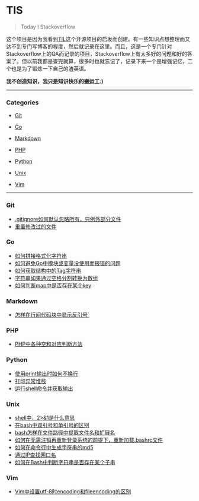 # TIS

> Today I Stackoverflow

这个项目是因为我看到[TIL](<https://github.com/jbranchaud/til>)这个开源项目的启发而创建。有一些知识点想整理而又达不到专门写博客的程度，然后就记录在这里。而且，这是一个专门针对Stackoverflow上的QA而记录的项目，Stackoverflow上有太多好的问题和好的答案了。但以前我都是查完就算，很多时也就忘记了，记录下来一个是增强记忆，二个也是为了锻炼一下自己的渣英语。  

**我不创造知识，我只是知识快乐的搬运工:)**

---

### Categories

* [Git](#Git)

* [Go](#Go)

* [Markdown](#Markdown)

* [PHP](#PHP)

* [Python](#Python)

* [Unix](#Unix)

* [Vim](#Vim)

  

---

### Git

- [.gitignore如何默认忽略所有，只例外部分文件](git/make-gitignore-ignore-everything-except-a-few-files.md)
- [重置修改过的文件](git/hard-reset-file.md)

### Go

- [如何拼接格式化字符串](go/format-a-go-string-without-printing.md)
- [如何避免Go中模块或变量没使用而报错的问题](go/how-to-avoid-annoying-error-declared-and-not-used.md)
- [如何获取结构中的Tag字符串](go/golang-reflection-get-tag-from-struct-field.md)
- [字符串如果通过空格分割转换为数组](go/split-a-string-on-whitespace-in-go.md)
- [如何判断map中是否存在某个key](go/how-to-check-if-a-map-contains-a-key-in-go.md)

### Markdown

- [怎样在行间代码块中显示反引号`](markdown/how-do-i-escape-a-backticks-within-in-line-code-in-markdown.md)

### PHP

- [PHP中各种空和对应判断方法](php/php-is-null-or-empty.md)

### Python

- [使用print输出时如何不换行](/python/how-to-print-without-newline-or-space.md)
- [打印异常堆栈](/python/how-to-print-the-full-traceback-without-halting-the-program.md)
- [运行shell命令并获取输出](python/running-shell-command-and-capturing-the-output.md)

### Unix

- [shell中，2>&1是什么意思](unix/in-shell-what-does-21-mean.md)
- [在bash中双引号和单引号的区别](unix/difference-between-single-and-double-quotes-in-bash.md)
- [bash怎样在文件路径中提取文件名和扩展名](unix/extract-filename-and-extension-in-bash.md)
- [如何在无需注销再重新登录系统的前提下，重新加载.bashrc文件](unix/how-do-i-reload-bashrc-without-logging-out-and-back-in.md)
- [如何在命令行中生成字符串的md5](unix/bash-generate-md5-hash-of-string-with-special-characters.md)
- [通过IP查找网口名](unix/find-network-interface-by-ip-address-linux-bash.md)
- [如何在Bash中判断字符串是否存在某个子串](unix/how-to-check-if-a-string-contains-a-substring-in-bash.md)

### Vim

- [Vim中设置utf-8时encoding和fileencoding的区别](vim/set-encoding-and-fileencoding-to-utf-8-in-vim.md)

